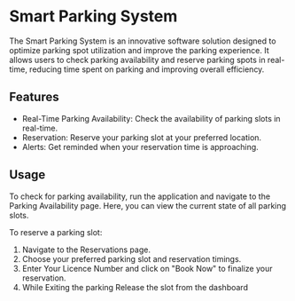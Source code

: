 # Smart Parking System

The Smart Parking System is an innovative software solution designed to optimize parking spot utilization and improve the parking experience. It allows users to check parking availability and reserve parking spots in real-time, reducing time spent on parking and improving overall efficiency.

## Features 

- Real-Time Parking Availability: Check the availability of parking slots in real-time.
- Reservation: Reserve your parking slot at your preferred location.
- Alerts: Get reminded when your reservation time is approaching.

## Usage

To check for parking availability, run the application and navigate to the Parking Availability page. Here, you can view the current state of all parking slots.

To reserve a parking slot:

1. Navigate to the Reservations page.
2. Choose your preferred parking slot and reservation timings.
3. Enter Your Licence Number and click on "Book Now" to finalize your reservation.
4. While Exiting the parking Release the slot from the dashboard


